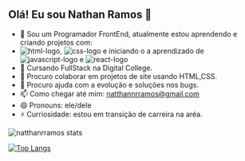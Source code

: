 ## Olá! Eu sou Nathan Ramos 👋

- 🔭 Sou um Programador FrontEnd, atualmente estou aprendendo e criando projetos com:
-  <img src="https://img.shields.io/badge/HTML5-E34F26?style=for-the-badge&logo=html5&logoColor=white"
 alt="html-logo"/>, <img src="https://img.shields.io/badge/CSS3-1572B6?style=for-the-badge&logo=css3&logoColor=white" alt="css-logo"/>
 e iniciando o a aprendizado de <img src="https://img.shields.io/badge/JavaScript-F7DF1E?style=for-the-badge&logo=javascript&logoColor=black" alt="javascript-logo"/> e <img src="https://img.shields.io/badge/react%20os-0088CC?style=for-the-badge&logo=reactos&logoColor=white" alt="react-logo"/>
- 🌱 Cursando FullStack na Digital College. 
- 👯 Procuro colaborar em projetos de site usando HTML,CSS.
- 🤔 Procuro ajuda com a evolução e soluções nos bugs.
- 📫 Como chegar até mim: natthannrramos@gmail.com
- 😄 Pronouns: ele/dele
- ⚡ Curriosidade: estou em transição de carreira na aréa.

![natthanrramos stats](https://github-readme-stats.vercel.app/api?username=natthanrramos&show_icons=true&theme=radical)

[![Top Langs](https://github-readme-stats.vercel.app/api/top-langs/?username=natthanrramos)](https://github.com/anuraghazra/github-readme-stats)
